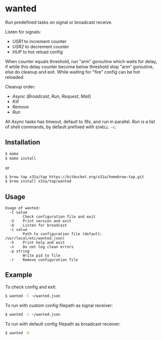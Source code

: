# wanted

Run predefined tasks on signal or broadcast receive.

Listen for signals:
- *USR1* to increment counter
- *USR2* to decrement counter
- *HUP*  to hot reload config

When counter equals threshold, run "arm" goroutine which waits for delay, 
if while this delay counter become below threshold stop "arm" goroutine, 
else do cleanup and exit. While waiting for "fire" config can be hot reloaded.

Cleanup order:
- *Async* (*Broadcast*, *Run*, *Request*, *Mail*)
- *Kill*
- *Remove*
- *Run*

All *Async* tasks has timeout, default to *16s*, and run in parallel.
*Run* is a list of shell commands, by default prefixed with `$SHELL -c`.

## Installation
```sh
$ make
$ make install
```
or
```sh
$ brew tap x31a/tap https://bitbucket.org/x31a/homebrew-tap.git
$ brew install x31a/tap/wanted
```

## Usage
```text
Usage of wanted:
  -C value
    	Check configuration file and exit
  -V	Print version and exit
  -b	Listen for broadcast
  -c value
    	Path to configuration file (default: /usr/local/etc/wanted.json)
  -h	Print help and exit
  -n	Do not log clean errors
  -p string
    	Write pid to file
  -r	Remove configuration file
```

## Example

To check config and exit:
```sh
$ wanted -C ~/wanted.json
```

To run with custom config filepath as signal receiver:
```sh
$ wanted -c ~/wanted.json
```

To run with default config filepath as broadcast receiver:
```sh
$ wanted -b
```
